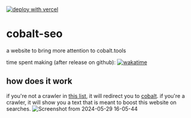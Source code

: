 [![deploy with vercel](https://vercel.com/button)](https://vercel.com/new/ihatespawns-projects/clone?s=https%3A%2F%2Fgithub.com%2Fihatespawn%2Fcobalt-seo&showOptionalTeamCreation=false)
# cobalt-seo
a website to bring more attention to cobalt.tools

time spent making (after release on github): [![wakatime](https://wakatime.com/badge/user/6c9bc4ed-4951-40f8-ad5f-ea2207a8d7ef/project/5681e202-74da-467d-825d-0f9bfb24b6b8.svg)](https://wakatime.com/badge/user/6c9bc4ed-4951-40f8-ad5f-ea2207a8d7ef/project/5681e202-74da-467d-825d-0f9bfb24b6b8)
## how does it work
if you're not a crawler in [this list](https://github.com/ihatespawn/cobalt-seo), it will redirect you to [cobalt](https://cobalt.tools).
if you're a crawler, it will show you a text that is meant to boost this website on searches.
![Screenshot from 2024-05-29 16-05-44](https://github.com/ihatespawn/cobalt-seo/assets/168680471/fec6288d-11cb-4448-af8a-6c45b42359c0)
